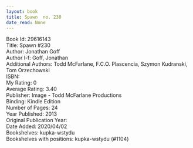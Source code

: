```yaml
---
layout: book
title: Spawn  no. 230
date_read: None
---
```


Book Id: 29616143<br />
Title: Spawn #230<br />
Author: Jonathan Goff<br />
Author l-f: Goff, Jonathan<br />
Additional Authors: Todd McFarlane, F.C.O. Plascencia, Szymon Kudranski, Tom Orzechowski<br />
ISBN: <br />
My Rating: 0<br />
Average Rating: 3.40<br />
Publisher: Image - Todd McFarlane Productions<br />
Binding: Kindle Edition<br />
Number of Pages: 24<br />
Year Published: 2013<br />
Original Publication Year: <br />
Date Added: 2020/04/02<br />
Bookshelves: kupka-wstydu<br />
Bookshelves with positions: kupka-wstydu (#1104)<br />

